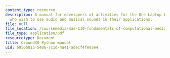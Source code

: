 ```yaml
---
content_type: resource
description: A manual for developers of activities for the One Laptop Per Child XO
  who wish to use audio and musical sounds in their applications.
file: null
file_location: /coursemedia/mas-110-fundamentals-of-computational-media-design-fall-2008/b956b81554867c1d4a41adecf4fe93e4_csoundxo_python.pdf
file_type: application/pdf
resourcetype: Document
title: CsoundXO Python manual
uid: b956b815-5486-7c1d-4a41-adecf4fe93e4
---
```

